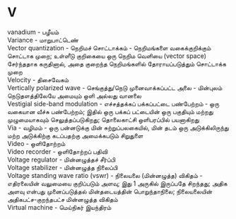 # V
vanadium - பழீயம்\
Variance - மாறுபாட்டெண்\
Vector quantization - நெறிமச் சொட்டாக்கம் - நெறிமங்களை வகைக்குறிக்கும் சொட்டாக முறை; உள்ளீடு குறிகையை ஒரு நெறிம வெளியை (vector space) சேர்ந்ததாக கருதினால், அதை குறைந்த நெறிமங்களில் தோராயப்படுத்தும் சொட்டாக்க முறை\
Velocity - திசைவேகம்\
Vertically polarized wave - செங்குத்து/நெடு முனைவாக்கப்பட்ட அலை - மின்புலம் நெடுதளத்திலேயே அமையும் ஒளி அல்லது வானலை\
Vestigial side-band modulation - எச்சத்தக்கப் பக்கப்பட்டை பண்பேற்றம் - ஒரு வகையான வீச்சு பண்பேற்றம்; இதில் ஒரு பக்கப் பட்டையின் ஒரு பகுதியும் மற்றது முழுமையாகவும் செலுத்தப்படுகிறது; தொலைகாட்சி ஒளிபரப்பில் பயனாகிறது\
Via - வழிமம் - ஒரு பன்னடுக்கு மின் சுற்றுப்பலகையில், மின் தடம் ஒரு அடுக்கிலிருந்து மற்ற அடுக்கிற்கு கடப்பதற்கு அமைக்கபடும் சிறுதுளை\
Video - ஒளிதோற்றம்\
Video recorder - ஒளிதோற்றப் பதிவி\
Voltage regulator - மின்னழுத்தச் சீர்ப்பி\
Voltage stabilizer - மின்னழுத்த நிலைப்பி\
Voltage standing wave ratio (vswr) - நிலையலை (மின்னழுத்த) விகிதம் - எதிரலையின் வலுமையை குறிப்படும் அளவு; இது 1 அருகில் இருப்பதே சிறந்தது; அதிக அளவு என்பது முனைப்படுத்தல் மின்தடையத்தின் பொறுந்தாநிலை; நிலையலையின் அதிகபட்ச-குறந்தபட்ச மின்னழுத்த விகிதம்\
Virtual machine - மெய்நிகர் இயந்திரம்